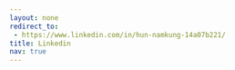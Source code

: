 ```yaml
---
layout: none
redirect_to:
 - https://www.linkedin.com/in/hun-namkung-14a07b221/
title: Linkedin
nav: true
---
```

